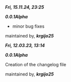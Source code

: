***Fri, 15.11.24, 23:25***

***0.0.1Alpha***

- minor bug fixes

maintained by,
***krgijo25***

***Fri, 12.03.23, 13:14***

***0.0.1Alpha***

Creation of the changelog file

maintained by,
***krgijo25***